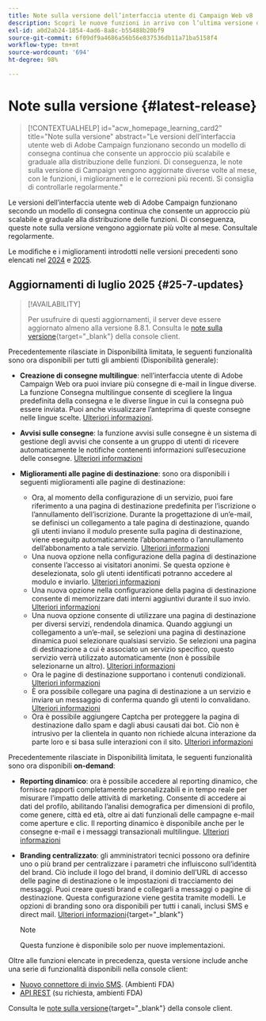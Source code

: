 ```yaml
---
title: Note sulla versione dell’interfaccia utente di Campaign Web v8
description: Scopri le nuove funzioni in arrivo con l’ultima versione dell’interfaccia utente di Campaign Web
exl-id: a0d2ab24-1854-4ad6-8a8c-b55488b20bf9
source-git-commit: 6f09df9a4686a56b56e837536db11a71ba5158f4
workflow-type: tm+mt
source-wordcount: '694'
ht-degree: 98%

---
```


# Note sulla versione {#latest-release}

>[!CONTEXTUALHELP]
>id="acw_homepage_learning_card2"
>title="Note sulla versione"
>abstract="Le versioni dell’interfaccia utente web di Adobe Campaign funzionano secondo un modello di consegna continua che consente un approccio più scalabile e graduale alla distribuzione delle funzioni. Di conseguenza, le note sulla versione di Campaign vengono aggiornate diverse volte al mese, con le funzioni, i miglioramenti e le correzioni più recenti. Si consiglia di controllarle regolarmente."

Le versioni dell’interfaccia utente web di Adobe Campaign funzionano secondo un modello di consegna continua che consente un approccio più scalabile e graduale alla distribuzione delle funzioni. Di conseguenza, queste note sulla versione vengono aggiornate più volte al mese. Consultale regolarmente.

Le modifiche e i miglioramenti introdotti nelle versioni precedenti sono elencati nel [2024](release-notes-24.md) e [2025](release-notes-25.md).

## Aggiornamenti di luglio 2025 {#25-7-updates}

>[!AVAILABILITY]
>
>Per usufruire di questi aggiornamenti, il server deve essere aggiornato almeno alla versione 8.8.1. Consulta le [note sulla versione](https://experienceleague.adobe.com/docs/campaign/campaign-v8/releases/release-notes.html?lang=it){target="_blank"} della console client.

Precedentemente rilasciate in Disponibilità limitata, le seguenti funzionalità sono ora disponibili per tutti gli ambienti (Disponibilità generale):

* **Creazione di consegne multilingue**: nell’interfaccia utente di Adobe Campaign Web ora puoi inviare più consegne di e-mail in lingue diverse. La funzione Consegna multilingue consente di scegliere la lingua predefinita della consegna e le diverse lingue in cui la consegna può essere inviata. Puoi anche visualizzare l’anteprima di queste consegne nelle lingue scelte. [Ulteriori informazioni](../email/edit-content.md#multilingual-delivery).

<!--
* **Visual fragments** - You can now create, use and archive content fragments. Visual fragments are pre-defined visual blocks that you can reuse across multiple email deliveries, or in content templates. [Learn more](https://experienceleague.adobe.com/docs/campaign-web/v8/content/manage-reusable-content/fragments/fragments.html){target="_blank"}
-->

* **Avvisi sulle consegne**: la funzione avvisi sulle consegne è un sistema di gestione degli avvisi che consente a un gruppo di utenti di ricevere automaticamente le notifiche contenenti informazioni sull’esecuzione delle consegne. [Ulteriori informazioni](../msg/delivery-alerting.md)

* **Miglioramenti alle pagine di destinazione**: sono ora disponibili i seguenti miglioramenti alle pagine di destinazione:

   * Ora, al momento della configurazione di un servizio, puoi fare riferimento a una pagina di destinazione predefinita per l’iscrizione o l’annullamento dell’iscrizione. Durante la progettazione di un’e-mail, se definisci un collegamento a tale pagina di destinazione, quando gli utenti inviano il modulo presente sulla pagina di destinazione, viene eseguitp automaticamente l’abbonamento o l’annullamento dell’abbonamento a tale servizio. [Ulteriori informazioni](../audience/manage-services.md#create-service)
   * Una nuova opzione nella configurazione della pagina di destinazione consente l’accesso ai visitatori anonimi. Se questa opzione è deselezionata, solo gli utenti identificati potranno accedere al modulo e inviarlo. [Ulteriori informazioni](../landing-pages/create-lp.md#create-landing-page)
   * Una nuova opzione nella configurazione della pagina di destinazione consente di memorizzare dati interni aggiuntivi durante il suo invio. [Ulteriori informazioni](../landing-pages/create-lp.md#create-landing-page)
   * Una nuova opzione consente di utilizzare una pagina di destinazione per diversi servizi, rendendola dinamica. Quando aggiungi un collegamento a un’e-mail, se selezioni una pagina di destinazione dinamica puoi selezionare qualsiasi servizio. Se selezioni una pagina di destinazione a cui è associato un servizio specifico, questo servizio verrà utilizzato automaticamente (non è possibile selezionarne un altro). [Ulteriori informazioni](../landing-pages/create-lp.md#define-actions-on-form-submission)
   * Ora le pagine di destinazione supportano i contenuti condizionali. [Ulteriori informazioni](../landing-pages/lp-content.md)
   * È ora possibile collegare una pagina di destinazione a un servizio e inviare un messaggio di conferma quando gli utenti lo convalidano. [Ulteriori informazioni](../landing-pages/lp-content.md#lp-message)
   * Ora è possibile aggiungere Captcha per proteggere la pagina di destinazione dallo spam e dagli abusi causati dai bot. Ciò non è intrusivo per la clientela in quanto non richiede alcuna interazione da parte loro e si basa sulle interazioni con il sito. [Ulteriori informazioni](../landing-pages/create-lp.md#captcha)

Precedentemente rilasciate in Disponibilità limitata, le seguenti funzionalità sono ora disponibili **on-demand**:

* **Reporting dinamico**: ora è possibile accedere al reporting dinamico, che fornisce rapporti completamente personalizzabili e in tempo reale per misurare l’impatto delle attività di marketing. Consente di accedere ai dati del profilo, abilitando l’analisi demografica per dimensioni di profilo, come genere, città ed età, oltre ai dati funzionali delle campagne e-mail come aperture e clic. Il reporting dinamico è disponibile anche per le consegne e-mail e i messaggi transazionali multilingue. [Ulteriori informazioni](../reporting/dynamic-reporting/get-started-reporting.md)

* **Branding centralizzato**: gli amministratori tecnici possono ora definire uno o più brand per centralizzare i parametri che influiscono sull’identità del brand. Ciò include il logo del brand, il dominio dell’URL di accesso delle pagine di destinazione o le impostazioni di tracciamento dei messaggi. Puoi creare questi brand e collegarli a messaggi o pagine di destinazione. Questa configurazione viene gestita tramite modelli. Le opzioni di branding sono ora disponibili per tutti i canali, inclusi SMS e direct mail. [Ulteriori informazioni](../administration/branding/branding-gs.md){target="_blank"}

  >[!NOTE]
  >
  >Questa funzione è disponibile solo per nuove implementazioni.

Oltre alle funzioni elencate in precedenza, questa versione include anche una serie di funzionalità disponibili nella console client:

* [Nuovo connettore di invio SMS](https://experienceleague.adobe.com/docs/campaign/campaign-v8/send/sms/sms.html?lang=it). (Ambienti FDA)
* [API REST](https://experienceleague.adobe.com/docs/campaign/campaign-v8/developer/apis/get-started-apis.html?lang=it) (su richiesta, ambienti FDA)

Consulta le [note sulla versione](https://experienceleague.adobe.com/docs/campaign/campaign-v8/releases/release-notes.html?lang=it){target="_blank"} della console client.

<!--
ACC * **Branding** - Branding options are now available for all channels, including SMS and Direct mail. [Read more](https://experienceleague.adobe.com/docs/experience-cloud/campaign/branding/branding-gs.html){target="_blank"}
web - * **Branding for Direct Mail** - Technical administrators can now define one or several brands to centralize the parameters that affect a brand's identity. This includes the brand logo, the domain of the landing pages' access URL, or message tracking settings. You can now create these brands and link them to messages or landing pages. This configuration is managed in templates. [Learn more](https://experienceleague.adobe.com/en/docs/experience-cloud/campaign/branding/branding-assign)
ACC - Branding - As a Campaign Standard migrated user, your technical administrators can now define one or several brands to centralize the parameters that affect a brand’s identity. This includes the brand logo, the domain of the landing pages’ access URL, or message tracking settings. You can create these brands and link them to messages or landing pages. This configuration is managed in templates. Read more
Previously released in Limited Availability, the following capability is now available **on demand, only for [Campaign FDA deployments](../architecture/fda-deployment.md)**. To gain access, contact your Adobe representative.
Previously released in Limited Availability, the following capability is now available by default **for new implementations**, and available **on demand for existing environments**. To gain access, contact your Adobe representative.
Previously released in Limited Availability, the following capability is now available **on demand**. To gain access, contact your Adobe representative.
-->
